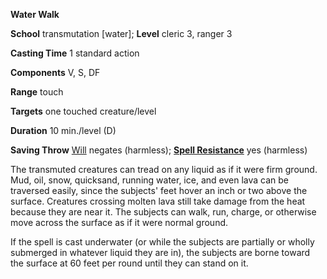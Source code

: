  **Water Walk**

**School** transmutation [water]; **Level** cleric 3, ranger 3

**Casting Time** 1 standard action

**Components** V, S, DF

**Range** touch

**Targets** one touched creature/level

**Duration** 10 min./level (D)

**Saving Throw** [Will](../combat#_will) negates (harmless); **[Spell Resistance](../glossary#_spell-resistance)** yes (harmless)

The transmuted creatures can tread on any liquid as if it were firm ground. Mud, oil, snow, quicksand, running water, ice, and even lava can be traversed easily, since the subjects' feet hover an inch or two above the surface. Creatures crossing molten lava still take damage from the heat because they are near it. The subjects can walk, run, charge, or otherwise move across the surface as if it were normal ground.

If the spell is cast underwater (or while the subjects are partially or wholly submerged in whatever liquid they are in), the subjects are borne toward the surface at 60 feet per round until they can stand on it.

